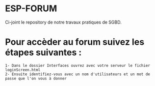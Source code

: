 # ESP-FORUM

Ci-joint le repository de notre travaux pratiques de SGBD. 

# Pour accèder au forum suivez les étapes suivantes : 

    1- Dans le dossier Interfaces ouvrez avec votre serveur le fichier loginScreen.html
    2- Ensuite identifiez-vous avec un nom d'utilisateurs et un mot de passe que l'on vous à donner
